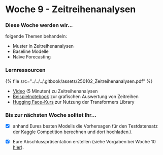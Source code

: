 # Woche 9 - Zeitreihenanalysen

### Diese Woche werden wir...

folgende Themen behandeln:

* Muster in Zeitreihenanalysen
* Baseline Modelle
* Naïve Forecasting

### Lernressourcen

{% file src="../../../.gitbook/assets/250102_Zeitreihenanalysen.pdf" %}

* [Video](https://coursera.org/share/3f650f2a9fc3aef4a5ce140f99daf9a3) (5 Minuten) zu Zeitreihenanalysen
* [Beispielnotebook](https://colab.research.google.com/github/opencampus-sh/einfuehrung-in-data-science-und-ml/blob/main/Zeitreihenanalyse/time_series_predictions.ipynb) zur grafischen Auswertung von Zeitreihen
* [Hugging Face-Kurs](https://huggingface.co/learn/nlp-course/chapter1/1) zur Nutzung der Transformers Library

### Bis zur nächsten Woche solltet Ihr...

* [x] anhand Eures besten Modells die Vorhersagen für den Testdatensatz der Kaggle Competition berechnen und dort hochladen.\

* [x] Eure Abschlusspräsentation erstellen (siehe Vorgaben bei Woche 10 [hier](https://opencampus.gitbook.io/opencampus-machine-learning-program/einfuehrung-in-data-science-und-maschinelles-lernen/woche-9-projektpraesentationen)).
